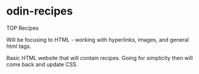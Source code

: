 # odin-recipes

TOP Recipes

Will be focusing to HTML - working with hyperlinks, images, and general html tags.

Basic HTML website that will contain recipes. Going for simplicity then will come back and update CSS.
